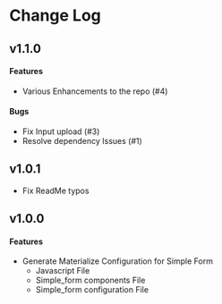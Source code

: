 # Change Log

## v1.1.0

#### Features
- Various Enhancements to the repo (#4)

#### Bugs
- Fix Input upload (#3)
- Resolve dependency Issues (#1)

## v1.0.1
- Fix ReadMe typos

## v1.0.0

#### Features
- Generate Materialize Configuration for Simple Form
  - Javascript File
  - Simple_form components File
  - Simple_form configuration File
